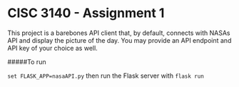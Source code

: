 # CISC 3140 - Assignment 1
This project is a barebones API client that, by default, connects with NASAs API and display the picture of the day. You may provide an API endpoint and API key of your choice as well.


#####To run


`set FLASK_APP=nasaAPI.py` then run the Flask server with `flask run`
